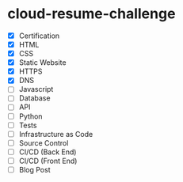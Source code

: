 # cloud-resume-challenge

- [x] Certification
- [x] HTML
- [X] CSS
- [X] Static Website
- [X] HTTPS
- [X] DNS
- [ ] Javascript
- [ ] Database
- [ ] API
- [ ] Python
- [ ] Tests
- [ ] Infrastructure as Code
- [ ] Source Control
- [ ] CI/CD (Back End)
- [ ] CI/CD (Front End)
- [ ] Blog Post
